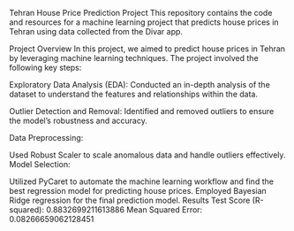 Tehran House Price Prediction Project
This repository contains the code and resources for a machine learning project that predicts house prices in Tehran using data collected from the Divar app.

Project Overview
In this project, we aimed to predict house prices in Tehran by leveraging machine learning techniques. The project involved the following key steps:

Exploratory Data Analysis (EDA): Conducted an in-depth analysis of the dataset to understand the features and relationships within the data.

Outlier Detection and Removal: Identified and removed outliers to ensure the model’s robustness and accuracy.

Data Preprocessing:

Used Robust Scaler to scale anomalous data and handle outliers effectively.
Model Selection:

Utilized PyCaret to automate the machine learning workflow and find the best regression model for predicting house prices.
Employed Bayesian Ridge regression for the final prediction model.
Results
Test Score (R-squared): 0.8832699211613886
Mean Squared Error: 0.08266659062128451
